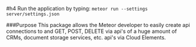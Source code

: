 #h4 Run the application by typing:
`meteor run --settings server/settings.json`

###Purpose
This package allows the Meteor developer to easily create api connections to  and GET, POST, DELETE via api's of a huge amount of CRMs, document storage services, etc. api's via Cloud Elements.
